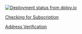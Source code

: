 [![Deployment status from dploy.io](https://helmar.dploy.io/badge/23779029970145/26313.png)](http://helmar.dploy.io)


[Checking for Subscription](docs/subscription.md)

[Address Verification](docs/address.md)
